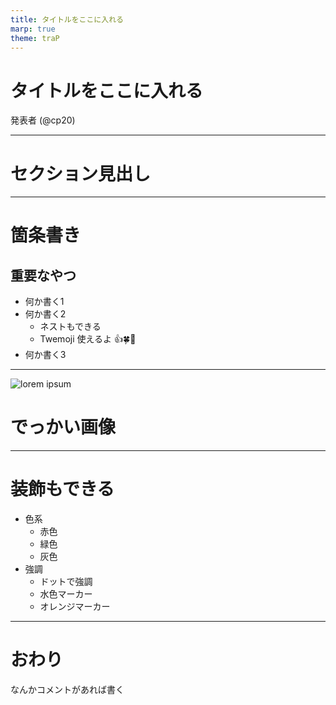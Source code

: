 ```yaml
---
title: タイトルをここに入れる
marp: true
theme: traP
---
```


<!--
_class: title
-->

# タイトルをここに入れる

発表者 (@cp20)

---

<!--
_class: section-head
-->

# セクション見出し

---

# 箇条書き

## 重要なやつ

- 何か書く1
- 何か書く2
  - ネストもできる
  - Twemoji 使えるよ 👍🍀📝
- 何か書く3

---

<!--
_class: cover-image
-->

<img class="cover-image" src="https://picsum.photos/seed/picsum/1920/1080" alt="lorem ipsum">

# でっかい画像

---

# 装飾もできる

- 色系
  - <span class="red">赤色</span>
  - <span class="green">緑色</span>
  - <span class="gray">灰色</span>
- 強調
  - <span class="dotted">ドットで強調</span>
  - <span class="blue-lined">水色マーカー</span>
  - <span class="orange-lined">オレンジマーカー</span>

---

<!--
_class: end
-->

# おわり

<p class="gray center">なんかコメントがあれば書く</p>
